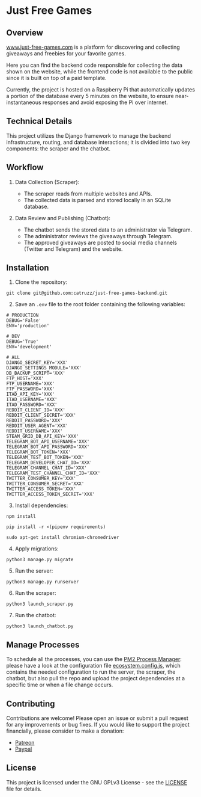 # Just Free Games

## Overview

<a target="_blank" href="https://www.just-free-games.com/">www.just-free-games.com</a> is a platform for discovering and collecting giveaways and freebies for your favorite games.

Here you can find the backend code responsible for collecting the data shown on the website, while the frontend code is not available to the public since it is built on top of a paid template.

Currently, the project is hosted on a Raspberry Pi that automatically updates a portion of the database every 5 minutes on the website, to ensure near-instantaneous responses and avoid exposing the Pi over internet.

## Technical Details

This project utilizes the Django framework to manage the backend infrastructure, routing, and database interactions; it is divided into two key components: the scraper and the chatbot.

## Workflow

1. Data Collection (Scraper):

   - The scraper reads from multiple websites and APIs.
   - The collected data is parsed and stored locally in an SQLite database.

2. Data Review and Publishing (Chatbot):

   - The chatbot sends the stored data to an administrator via Telegram.
   - The administrator reviews the giveaways through Telegram.
   - The approved giveaways are posted to social media channels (Twitter and Telegram) and the website.

## Installation

1. Clone the repository:

```
git clone git@github.com:catruzz/just-free-games-backend.git
```

2. Save an `.env` file to the root folder containing the following variables:

```
# PRODUCTION
DEBUG='False'
ENV='production'

# DEV
DEBUG='True'
ENV='development'

# ALL
DJANGO_SECRET_KEY='XXX'
DJANGO_SETTINGS_MODULE='XXX'
DB_BACKUP_SCRIPT='XXX'
FTP_HOST='XXX'
FTP_USERNAME='XXX'
FTP_PASSWORD='XXX'
ITAD_API_KEY='XXX'
ITAD_USERNAME='XXX'
ITAD_PASSWORD='XXX'
REDDIT_CLIENT_ID='XXX'
REDDIT_CLIENT_SECRET='XXX'
REDDIT_PASSWORD='XXX'
REDDIT_USER_AGENT='XXX'
REDDIT_USERNAME='XXX'
STEAM_GRID_DB_API_KEY='XXX'
TELEGRAM_BOT_API_USERNAME='XXX'
TELEGRAM_BOT_API_PASSWORD='XXX'
TELEGRAM_BOT_TOKEN='XXX'
TELEGRAM_TEST_BOT_TOKEN='XXX'
TELEGRAM_DEVELOPER_CHAT_ID='XXX'
TELEGRAM_CHANNEL_CHAT_ID='XXX'
TELEGRAM_TEST_CHANNEL_CHAT_ID='XXX'
TWITTER_CONSUMER_KEY='XXX'
TWITTER_CONSUMER_SECRET='XXX'
TWITTER_ACCESS_TOKEN='XXX'
TWITTER_ACCESS_TOKEN_SECRET='XXX'
```

3. Install dependencies:

```
npm install
```

```
pip install -r <(pipenv requirements)
```

```
sudo apt-get install chromium-chromedriver
```

4. Apply migrations:

```
python3 manage.py migrate
```

5. Run the server:

```
python3 manage.py runserver
```

6. Run the scraper:

```
python3 launch_scraper.py
```

7. Run the chatbot:

```
python3 launch_chatbot.py
```

## Manage Processes

To schedule all the processes, you can use the <a target="_blank" href="https://pm2.io/">PM2 Process Manager</a>: please have a look at the configuration file <a target="_blank" href="ecosystem.config.js">ecosystem.config.js</a>, which contains the needed configuration to run the server, the scraper, the chatbot, but also pull the repo and upload the project dependencies at a specific time or when a file change occurs.

## Contributing

Contributions are welcome! Please open an issue or submit a pull request for any improvements or bug fixes.
If you would like to support the project financially, please consider to make a donation:

- <a target="_blank" href="https://www.patreon.com/catruzz">Patreon</a>
- <a target="_blank" href="https://www.paypal.com/paypalme/catruzz">Paypal</a>

## License

This project is licensed under the GNU GPLv3 License - see the <a href="LICENSE">LICENSE</a> file for details.
